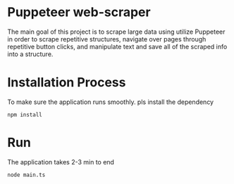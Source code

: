 # Puppeteer web-scraper

The main goal of this project is to scrape large data using utilize Puppeteer in order to scrape repetitive structures, navigate over pages through repetitive button clicks, and manipulate text and save all of the scraped info into a structure.

# Installation Process

To make sure the application runs smoothly. pls install the dependency
```
npm install
```
# Run
The application takes 2-3 min to end 
```
node main.ts
```

